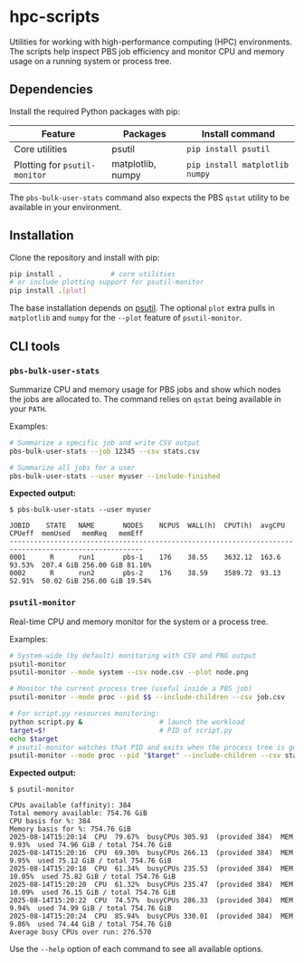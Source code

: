 # hpc-scripts

Utilities for working with high-performance computing (HPC) environments. The scripts
help inspect PBS job efficiency and monitor CPU and memory usage on a running
system or process tree.

## Dependencies

Install the required Python packages with pip:

| Feature | Packages | Install command |
| ------- | -------- | ---------------- |
| Core utilities | psutil | `pip install psutil` |
| Plotting for `psutil-monitor` | matplotlib, numpy | `pip install matplotlib numpy` |

The `pbs-bulk-user-stats` command also expects the PBS `qstat` utility to be
available in your environment.

## Installation

Clone the repository and install with pip:

```bash
pip install .            # core utilities
# or include plotting support for psutil-monitor
pip install .[plot]
```

The base installation depends on [psutil](https://pypi.org/project/psutil/).
The optional `plot` extra pulls in `matplotlib` and `numpy` for the `--plot`
feature of `psutil-monitor`.

## CLI tools

### `pbs-bulk-user-stats`

Summarize CPU and memory usage for PBS jobs and show which nodes the jobs are
allocated to. The command relies on `qstat` being available in your `PATH`.

Examples:

```bash
# Summarize a specific job and write CSV output
pbs-bulk-user-stats --job 12345 --csv stats.csv 

# Summarize all jobs for a user
pbs-bulk-user-stats --user myuser --include-finished
```

**Expected output:**
```
$ pbs-bulk-user-stats --user myuser

JOBID    STATE   NAME       NODES    NCPUS  WALL(h)  CPUT(h)  avgCPU  CPUeff  memUsed   memReq   memEff
-------------------------------------------------------------------------------------------------------
0001      R      run1		pbs-1    176    38.55    3632.12  163.6  93.53%  207.4 GiB 256.00 GiB 81.10%
0002      R      run2		pbs-2    176    38.59    3589.72  93.13  52.91%  50.02 GiB 256.00 GiB 19.54%
```

### `psutil-monitor`

Real-time CPU and memory monitor for the system or a process tree.

Examples:

```bash
# System-wide (by default) monitoring with CSV and PNG output
psutil-monitor
psutil-monitor --mode system --csv node.csv --plot node.png

# Monitor the current process tree (useful inside a PBS job)
psutil-monitor --mode proc --pid $$ --include-children --csv job.csv

# For script.py resources monitoring:
python script.py &                   # launch the workload
target=$!                            # PID of script.py
echo $target
# psutil-monitor watches that PID and exits when the process tree is gone
psutil-monitor --mode proc --pid "$target" --include-children --csv stat.csv --plot plot.png

```
**Expected output:**
```
$ psutil-monitor

CPUs available (affinity): 384
Total memory available: 754.76 GiB
CPU basis for %: 384
Memory basis for %: 754.76 GiB
2025-08-14T15:20:14  CPU  79.67%  busyCPUs 305.93  (provided 384)  MEM   9.93%  used 74.96 GiB / total 754.76 GiB
2025-08-14T15:20:16  CPU  69.30%  busyCPUs 266.13  (provided 384)  MEM   9.95%  used 75.12 GiB / total 754.76 GiB
2025-08-14T15:20:18  CPU  61.34%  busyCPUs 235.53  (provided 384)  MEM  10.05%  used 75.82 GiB / total 754.76 GiB
2025-08-14T15:20:20  CPU  61.32%  busyCPUs 235.47  (provided 384)  MEM  10.09%  used 76.15 GiB / total 754.76 GiB
2025-08-14T15:20:22  CPU  74.57%  busyCPUs 286.33  (provided 384)  MEM   9.94%  used 74.99 GiB / total 754.76 GiB
2025-08-14T15:20:24  CPU  85.94%  busyCPUs 330.01  (provided 384)  MEM   9.86%  used 74.44 GiB / total 754.76 GiB
Average busy CPUs over run: 276.570

```

Use the `--help` option of each command to see all available options.
